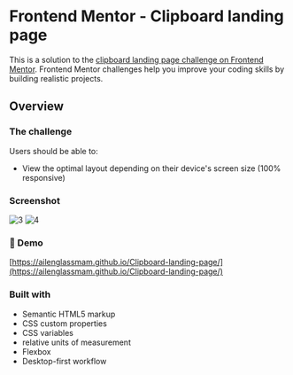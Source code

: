 # Frontend Mentor - Clipboard landing page

This is a solution to the [clipboard landing page challenge on Frontend Mentor](https://www.frontendmentor.io/challenges/clipboard-landing-page-5cc9bccd6c4c91111378ecb9). Frontend Mentor challenges help you improve your coding skills by building realistic projects. 

## Overview

### The challenge

Users should be able to:

- View the optimal layout depending on their device's screen size (100% responsive)

### Screenshot

![3](https://user-images.githubusercontent.com/110137453/220737635-0d4fdf0a-136b-4a05-b664-5bcb85b3e51f.jpg)
![4](https://user-images.githubusercontent.com/110137453/220737646-13b28f33-e5b2-425d-86ac-dd93b6870ef6.jpg)

### 🚀 Demo

[https://ailenglassmam.github.io/Clipboard-landing-page/](https://ailenglassmam.github.io/Clipboard-landing-page/)

### Built with

- Semantic HTML5 markup
- CSS custom properties
- CSS variables
- relative units of measurement
- Flexbox
- Desktop-first workflow
